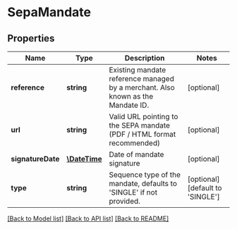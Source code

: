 # SepaMandate

## Properties
Name | Type | Description | Notes
------------ | ------------- | ------------- | -------------
**reference** | **string** | Existing mandate reference managed by a merchant. Also known as the Mandate ID. | [optional] 
**url** | **string** | Valid URL pointing to the SEPA mandate (PDF / HTML format recommended) | [optional] 
**signatureDate** | [**\DateTime**](\DateTime.md) | Date of mandate signature | [optional] 
**type** | **string** | Sequence type of the mandate, defaults to &#39;SINGLE&#39; if not provided. | [optional] [default to 'SINGLE']

[[Back to Model list]](../../README.md#documentation-for-models) [[Back to API list]](../../README.md#documentation-for-api-endpoints) [[Back to README]](../../README.md)


